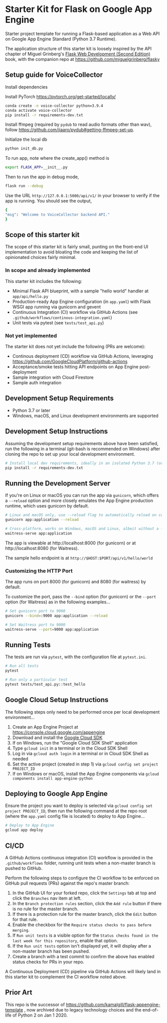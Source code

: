 # Starter Kit for Flask on Google App Engine

Starter project template for running a Flask-based application as a Web API on
Google App Engine Standard (Python 3.7 Runtime).

The application structure of this starter kit is loosely inspired by the API chapter of Miguel Grinberg's
[Flask Web Development (Second Edition)](http://oreilly.com/catalog/0636920089056) book,
with the companion repo at https://github.com/miguelgrinberg/flasky

## Setup guide for VoiceCollector

Install dependencies

Install PyTorch <https://pytorch.org/get-started/locally/>

```bash
conda create -n voice-collector python=3.9.4
conda activate voice-collector
pip install -r requirements-dev.txt
```

Install ffmpeg (required by `pydub` to read audio formats other than wav), follow <https://github.com/jiaaro/pydub#getting-ffmpeg-set-up>.

Initialize the local db

```bash
python init_db.py
```

To run app, note where the create_app() method is

```bash
export FLASK_APP=__init__.py
```

Then to run the app in debug mode,

```bash
flask run --debug
```

Use the URL `http://127.0.0.1:5000/api/v1/` in your browser to verify if the app is running. You should see the output,

```bash
{
"msg": "Welcome to VoiceCollector backend API."
}
```

## Scope of this starter kit

The scope of this starter kit is fairly small, punting on the front-end UI implementation
to avoid bloating the code and keeping the list of opinionated choices fairly minimal.

### In scope and already implemented

This starter kit includes the following:

- Minimal Flask API blueprint, with a sample "hello world" handler at `app/api/hello.py`
- Production-ready App Engine configuration (in `app.yaml`) with Flask WSGI app running via gunicorn and gevent
- Continuous Integration (CI) workflow via GitHub Actions (see `.github/workflows/continous-integration.yaml`)
- Unit tests via pytest (see `tests/test_api.py`)

### Not yet implemented

The starter kit does not yet include the following (PRs are welcome):

- Continous deployment (CD) workflow via GitHub Actions, leveraging https://github.com/GoogleCloudPlatform/github-actions
- Acceptance/smoke tests hitting API endpoints on App Engine post-deployment
- Sample integration with Cloud Firestore
- Sample auth integration

## Development Setup Requirements

- Python 3.7 or later
- Windows, macOS, and Linux development environments are supported

## Development Setup Instructions

Assuming the development setup requirements above have been satisfied,
run the following in a terminal (git-bash is recommended on Windows) after cloning the repo
to set up your local development environment.

```bash
# Install local dev requirements, ideally in an isolated Python 3.7 (or later) environment
pip install -r requirements-dev.txt
```

## Running the Development Server

If you're on Linux or macOS you can run the app via `gunicorn`, which offers a `--reload` option and
more closely emulates the App Engine production runtime, which uses gunicorn by default.

```bash
# Linux and macOS only, use --reload flag to automatically reload on code changes
gunicorn app:application --reload
```

```bash
# Cross-platform, works on Windows, macOS and Linux, albeit without a --reload option available
waitress-serve app:application
```

The app is viewable at http://localhost:8000 (for gunicorn) or at http://localhost:8080 (for Waitress).

The sample hello endpoint is at `http://$HOST:$PORT/api/v1/hello/world`

### Customizing the HTTP Port

The app runs on port 8000 (for gunicorn) and 8080 (for waitress) by default.

To customize the port, pass the `--bind` option (for gunicorn)
or the `--port` option (for Waitress) as in the following examples...

```bash
# Set gunicorn port to 9000
gunicorn --bind=:9000 app:application --reload

# Set Waitress port to 9000
waitress-serve --port=9000 app:application
```

## Running Tests

The tests are run via `pytest`, with the configuration file at `pytest.ini`.

```bash
# Run all tests
pytest

# Run only a particular test
pytest tests/test_api.py::test_hello

```

## Google Cloud Setup Instructions

The following steps only need to be performed once per local development environment...

1. Create an App Engine Project at https://console.cloud.google.com/appengine
2. Download and install the [Google Cloud SDK](https://cloud.google.com/sdk/docs/)
3. If on Windows, run the "Google Cloud SDK Shell" application
4. Type `gcloud init` in a terminal or in the Cloud SDK Shell
5. Log in via `gcloud auth login` in a terminal or in Cloud SDK Shell as needed
6. Set the active project (created in step 1) via `gcloud config set project PROJECT_ID`
7. If on Windows or macOS, install the App Engine components via `gcloud components install app-engine-python`

## Deploying to Google App Engine

Ensure the project you want to deploy is selected via `gcloud config set project PROJECT_ID`, then
run the following command at the repo root (where the `app.yaml` config file is located) to deploy to App Engine...

```bash
# Deploy to App Engine
gcloud app deploy
```

## CI/CD

A GitHub Actions continuous integration (CI) workflow is provided in the `.github/workflows` folder, running
unit tests when a non-master branch is pushed to GitHub.

Perform the following steps to configure the CI workflow to be enforced on GitHub pull requests (PRs) against
the repo's master branch:

1. In the GitHub UI for your forked repo, click the `Settings` tab at top and click the `Branches` nav item at left.
2. In the `Branch protection rules` section, click the `Add rule` button if there is no rule for the master branch.
3. If there is a protection rule for the master branch, click the `Edit` button for that rule.
4. Enable the checkbox for the `Require status checks to pass before merging`.
5. If `Run unit tests` is a visible option for the `Status checks found in the last week for this repository`, enable that option.
6. If the `Run unit tests` option isn't displayed yet, it will display after a non-master branch has been pushed.
7. Create a branch with a test commit to confirm the above has enabled status checks for PRs in your repo.

A Continuous Deployment (CD) pipeline via GitHub Actions will likely land in this starter kit to complement the
CI workflow noted above.

## Prior Art

This repo is the successor of https://github.com/kamalgill/flask-appengine-template , now archived
due to legacy technology choices and the end-of-life of Python 2 on Jan 1 2020.
